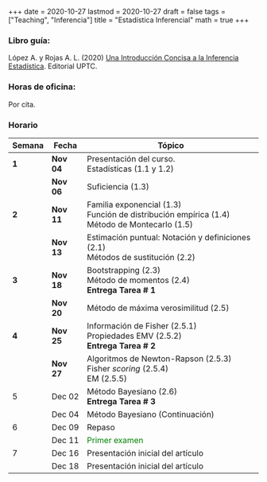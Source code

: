 +++
date      = 2020-10-27
lastmod   = 2020-10-27
draft     = false
tags      = ["Teaching", "Inferencia"]
title     = "Estadística Inferencial"
math      = true
+++

### Libro guía:

López A. y Rojas A. L. (2020) [Una Introducción Concisa a la Inferencia Estadística](https://alexrojas.netlify.app/publication/ie/). Editorial UPTC.

### Horas de oficina: 

Por cita.

### Horario

Semana | Fecha | Tópico
---| ---| ---
**1**  | **Nov 04** | Presentación del curso. <br> Estadísticas (1.1 y 1.2)
&nbsp; | **Nov 06** | Suficiencia (1.3)
**2**  | **Nov 11** | Familia exponencial (1.3) <br> Función de distribución empírica (1.4)<br> Método de Montecarlo (1.5)
&nbsp; | **Nov 13** | Estimación puntual: Notación y definiciones (2.1) <br> Métodos de sustitución (2.2)
**3**  | **Nov 18** | Bootstrapping (2.3) <br> Método de momentos (2.4) <br> **Entrega Tarea # 1**
&nbsp; | **Nov 20** | Método de máxima verosimilitud (2.5)
**4**  | **Nov 25** | Información de Fisher (2.5.1) <br> Propiedades EMV  (2.5.2) <br> **Entrega Tarea # 2**
&nbsp; | **Nov 27** | Algoritmos de Newton-Rapson (2.5.3) <br> Fisher *scoring* (2.5.4) <br> EM (2.5.5)
5 | Dec 02 | Método Bayesiano (2.6) <br> **Entrega Tarea # 3**
&nbsp; | Dec 04 |  Método Bayesiano (Continuación)
6 | Dec 09 | Repaso
&nbsp; | Dec 11 | <font color="green"> Primer examen </font> 
7 | Dec 16 | Presentación inicial del artículo
&nbsp; | Dec 18 | Presentación inicial del artículo

